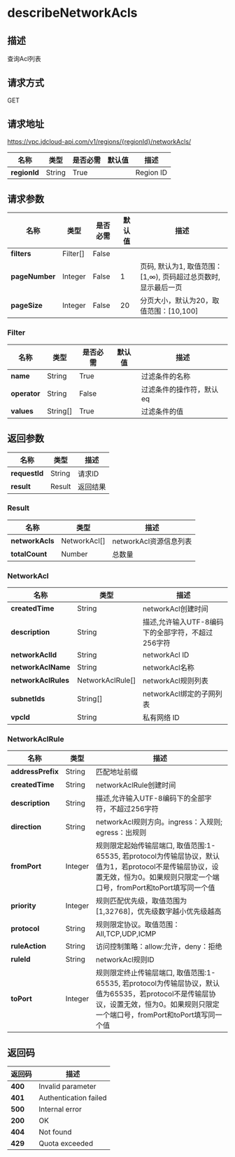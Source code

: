 # describeNetworkAcls


## 描述
查询Acl列表

## 请求方式
GET

## 请求地址
https://vpc.jdcloud-api.com/v1/regions/{regionId}/networkAcls/

|名称|类型|是否必需|默认值|描述|
|---|---|---|---|---|
|**regionId**|String|True| |Region ID|

## 请求参数
|名称|类型|是否必需|默认值|描述|
|---|---|---|---|---|
|**filters**|Filter[]|False| | |
|**pageNumber**|Integer|False|1|页码, 默认为1, 取值范围：[1,∞), 页码超过总页数时, 显示最后一页|
|**pageSize**|Integer|False|20|分页大小，默认为20，取值范围：[10,100]|

### Filter
|名称|类型|是否必需|默认值|描述|
|---|---|---|---|---|
|**name**|String|True| |过滤条件的名称|
|**operator**|String|False| |过滤条件的操作符，默认eq|
|**values**|String[]|True| |过滤条件的值|

## 返回参数
|名称|类型|描述|
|---|---|---|
|**requestId**|String|请求ID|
|**result**|Result|返回结果|


### Result
|名称|类型|描述|
|---|---|---|
|**networkAcls**|NetworkAcl[]|networkAcl资源信息列表|
|**totalCount**|Number|总数量|
### NetworkAcl
|名称|类型|描述|
|---|---|---|
|**createdTime**|String|networkAcl创建时间|
|**description**|String|描述,允许输入UTF-8编码下的全部字符，不超过256字符|
|**networkAclId**|String|networkAcl ID|
|**networkAclName**|String|networkAcl名称|
|**networkAclRules**|NetworkAclRule[]|networkAcl规则列表|
|**subnetIds**|String[]|networkAcl绑定的子网列表|
|**vpcId**|String|私有网络 ID|
### NetworkAclRule
|名称|类型|描述|
|---|---|---|
|**addressPrefix**|String|匹配地址前缀|
|**createdTime**|String|networkAclRule创建时间|
|**description**|String|描述,允许输入UTF-8编码下的全部字符，不超过256字符|
|**direction**|String|networkAcl规则方向。ingress：入规则; egress：出规则|
|**fromPort**|Integer|规则限定起始传输层端口, 取值范围:1-65535, 若protocol为传输层协议，默认值为1，若protocol不是传输层协议，设置无效，恒为0。如果规则只限定一个端口号，fromPort和toPort填写同一个值|
|**priority**|Integer|规则匹配优先级，取值范围为[1,32768]，优先级数字越小优先级越高|
|**protocol**|String|规则限定协议。取值范围：All,TCP,UDP,ICMP|
|**ruleAction**|String|访问控制策略：allow:允许，deny：拒绝|
|**ruleId**|String|networkAcl规则ID|
|**toPort**|Integer|规则限定终止传输层端口, 取值范围:1-65535, 若protocol为传输层协议，默认值为65535，若protocol不是传输层协议，设置无效，恒为0。如果规则只限定一个端口号，fromPort和toPort填写同一个值|

## 返回码
|返回码|描述|
|---|---|
|**400**|Invalid parameter|
|**401**|Authentication failed|
|**500**|Internal error|
|**200**|OK|
|**404**|Not found|
|**429**|Quota exceeded|
